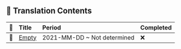 <!-- 
:white_check_mark:
:x:
:white_large_square:
:blue_book:
 -->
 
## :facepunch: Translation Contents
|:closed_book:| Title | Period | Completed |
|:------------|:------|:-------|:----------|
|:blue_book:  |[Empty]() | 2021-MM-DD ~ Not determined |:x: |